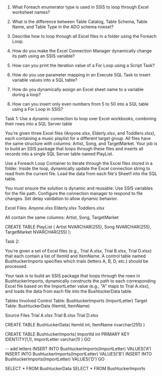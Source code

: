 1. What Foreach enumerator type is used in SSIS to loop through Excel worksheet names?

2. What is the difference between Table Catalog, Table Schema, Table Name, and Table Type in the ADO schema rowset?

3. Describe how to loop through all Excel files in a folder using the Foreach Loop.

4. How do you make the Excel Connection Manager dynamically change its path using an SSIS variable?

5. How can you print the iteration value of a For Loop using a Script Task?

6. How do you use parameter mapping in an Execute SQL Task to insert variable values into a SQL table?

7. How do you dynamically assign an Excel sheet name to a variable during a loop?

8. How can you insert only even numbers from 5 to 50 into a SQL table using a For Loop in SSIS?




Task 1: Use a dynamic connection to loop over Excel workbooks, combining their rows into a SQL Server table

You're given three Excel files (Anyone.xlsx, Elderly.xlsx, and Toddlers.xlsx), each containing a music playlist for a different target group. All files have the same structure with columns: Artist, Song, and TargetMarket. Your job is to build an SSIS package that loops through these files and inserts all records into a single SQL Server table named PlayList.

Use a Foreach Loop Container to iterate through the Excel files stored in a folder. Inside the loop, dynamically update the Excel connection string to read from the current file. Load the data from each file's Sheet1 into the SQL table.

You must ensure the solution is dynamic and reusable:
Use SSIS variables for the file path.
Configure the connection manager to respond to file changes.
Set delay validation to allow dynamic behavior.

Excel Files:
Anyone.xlsx
Elderly.xlsx
Toddlers.xlsx

All contain the same columns:
Artist, Song, TargetMarket


CREATE TABLE PlayList (
    Artist NVARCHAR(255),
    Song NVARCHAR(255),
    TargetMarket NVARCHAR(255)
);



Task 2: 

You're given a set of Excel files (e.g., Trial A.xlsx, Trial B.xlsx, Trial D.xlsx) that each contain a list of ItemId and ItemName. A control table named BushtuckerImports specifies which trials (letters A, B, D, etc.) should be processed.

Your task is to build an SSIS package that loops through the rows in BushtuckerImports, dynamically constructs the path to each corresponding Excel file based on the ImportLetter value (e.g., "A" maps to Trial A.xlsx), and loads the data from each file into the BushtuckerData table.

Tables Involved
Control Table: BushtuckerImports (ImportLetter)
Target Table: BushtuckerData (ItemId, ItemName)

Source Files
Trial A.xlsx
Trial B.xlsx
Trial D.xlsx


CREATE TABLE BushtuckerData(
	ItemId int,
	ItemName nvarchar(255)
)

CREATE TABLE BushtuckerImports(
	ImportId int PRIMARY KEY IDENTITY(1,1),
	ImportLetter varchar(1)
)
GO

-- add letters
INSERT INTO BushtuckerImports(ImportLetter) VALUES('A')
INSERT INTO BushtuckerImports(ImportLetter) VALUES('B')
INSERT INTO BushtuckerImports(ImportLetter) VALUES('D')
GO

SELECT * FROM BushtuckerData
SELECT * FROM BushtuckerImports
